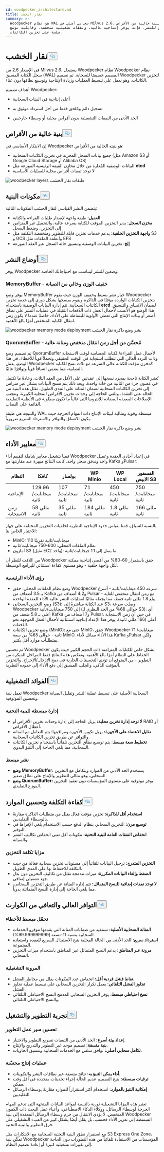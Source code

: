 ```yaml
---
id: woodpecker_architecture.md
title: نقار الخشب
summary: >-
  Woodpecker هو نظام WAL سحابي أصلي في Milvus 2.6. مع بنية خالية من الأقراص
  ووضعين للنشر، فإنه يوفر إنتاجية عالية، ونفقات تشغيلية منخفضة، وقابلية توسع
  سلسة على تخزين الكائنات.
---
```

<h1 id="Woodpecker" class="common-anchor-header">نقار الخشب<button data-href="#Woodpecker" class="anchor-icon" translate="no">
      <svg translate="no"
        aria-hidden="true"
        focusable="false"
        height="20"
        version="1.1"
        viewBox="0 0 16 16"
        width="16"
      >
        <path
          fill="#0092E4"
          fill-rule="evenodd"
          d="M4 9h1v1H4c-1.5 0-3-1.69-3-3.5S2.55 3 4 3h4c1.45 0 3 1.69 3 3.5 0 1.41-.91 2.72-2 3.25V8.59c.58-.45 1-1.27 1-2.09C10 5.22 8.98 4 8 4H4c-.98 0-2 1.22-2 2.5S3 9 4 9zm9-3h-1v1h1c1 0 2 1.22 2 2.5S13.98 12 13 12H9c-.98 0-2-1.22-2-2.5 0-.83.42-1.64 1-2.09V6.25c-1.09.53-2 1.84-2 3.25C6 11.31 7.55 13 9 13h4c1.45 0 3-1.69 3-3.5S14.5 6 13 6z"
        ></path>
      </svg>
    </button></h1><p>في الإصدار 2.6 من Milvus 2.6، يستبدل Woodpecker نظام Woodpecker نظام سجل الكتابة المسبق (WAL) المصمم خصيصًا للسحابة. تم تصميم Woodpecker لتخزين الكائنات، وهو يعمل على تبسيط العمليات وزيادة الإنتاجية وتوسيع نطاقها دون عناء.</p>
<p>أهداف تصميم Woodpecker:</p>
<ul>
<li><p>أعلى إنتاجية في البيئات السحابية</p></li>
<li><p>تسجيل دائم ومُلحق فقط من أجل استرداد موثوق به</p></li>
<li><p>الحد الأدنى من النفقات التشغيلية بدون أقراص محلية أو وسطاء خارجيين</p></li>
</ul>
<h2 id="Zero-disk-architecture" class="common-anchor-header">بنية خالية من الأقراص<button data-href="#Zero-disk-architecture" class="anchor-icon" translate="no">
      <svg translate="no"
        aria-hidden="true"
        focusable="false"
        height="20"
        version="1.1"
        viewBox="0 0 16 16"
        width="16"
      >
        <path
          fill="#0092E4"
          fill-rule="evenodd"
          d="M4 9h1v1H4c-1.5 0-3-1.69-3-3.5S2.55 3 4 3h4c1.45 0 3 1.69 3 3.5 0 1.41-.91 2.72-2 3.25V8.59c.58-.45 1-1.27 1-2.09C10 5.22 8.98 4 8 4H4c-.98 0-2 1.22-2 2.5S3 9 4 9zm9-3h-1v1h1c1 0 2 1.22 2 2.5S13.98 12 13 12H9c-.98 0-2-1.22-2-2.5 0-.83.42-1.64 1-2.09V6.25c-1.09.53-2 1.84-2 3.25C6 11.31 7.55 13 9 13h4c1.45 0 3-1.69 3-3.5S14.5 6 13 6z"
        ></path>
      </svg>
    </button></h2><p>إن الابتكار الأساسي في Woodpecker هو بنيته الخالية من الأقراص:</p>
<ul>
<li>جميع بيانات السجل المخزنة في تخزين الكائنات السحابية (مثل Amazon S3 أو Google Cloud Storage أو Alibaba OS)</li>
<li>البيانات الوصفية المُدارة من خلال مخازن القيمة الرئيسية الموزعة مثل <strong>etcd</strong></li>
<li>لا توجد تبعيات أقراص محلية للعمليات الأساسية</li>
</ul>
<p>
  
   <span class="img-wrapper"> <img translate="no" src="/docs/v2.6.x/assets/woodpecker_layers.png" alt="woodpecker layers" class="doc-image" id="woodpecker-layers" />
   </span> <span class="img-wrapper"> <span>طبقات نقار الخشب</span> </span></p>
<h2 id="Architecture-components" class="common-anchor-header">مكونات البنية<button data-href="#Architecture-components" class="anchor-icon" translate="no">
      <svg translate="no"
        aria-hidden="true"
        focusable="false"
        height="20"
        version="1.1"
        viewBox="0 0 16 16"
        width="16"
      >
        <path
          fill="#0092E4"
          fill-rule="evenodd"
          d="M4 9h1v1H4c-1.5 0-3-1.69-3-3.5S2.55 3 4 3h4c1.45 0 3 1.69 3 3.5 0 1.41-.91 2.72-2 3.25V8.59c.58-.45 1-1.27 1-2.09C10 5.22 8.98 4 8 4H4c-.98 0-2 1.22-2 2.5S3 9 4 9zm9-3h-1v1h1c1 0 2 1.22 2 2.5S13.98 12 13 12H9c-.98 0-2-1.22-2-2.5 0-.83.42-1.64 1-2.09V6.25c-1.09.53-2 1.84-2 3.25C6 11.31 7.55 13 9 13h4c1.45 0 3-1.69 3-3.5S14.5 6 13 6z"
        ></path>
      </svg>
    </button></h2><p>يتضمن النشر القياسي لنقار الخشب المكونات التالية:</p>
<ul>
<li><strong>العميل</strong>: طبقة واجهة لإصدار طلبات القراءة والكتابة</li>
<li><strong>مخزن السجل</strong>: يدير التخزين المؤقت للكتابة بسرعة عالية، والتحميل غير المتزامن إلى التخزين، وضغط السجل</li>
<li><strong>واجهة التخزين الخلفية</strong>: يدعم خدمات تخزين قابلة للتطوير ومنخفضة التكلفة مثل S3 و GCS وأنظمة الملفات مثل EFS</li>
<li><strong>إلخ</strong>: تخزين البيانات الوصفية وتنسيق حالة السجل عبر العقد الموزعة</li>
</ul>
<h2 id="Deployment-modes" class="common-anchor-header">أوضاع النشر<button data-href="#Deployment-modes" class="anchor-icon" translate="no">
      <svg translate="no"
        aria-hidden="true"
        focusable="false"
        height="20"
        version="1.1"
        viewBox="0 0 16 16"
        width="16"
      >
        <path
          fill="#0092E4"
          fill-rule="evenodd"
          d="M4 9h1v1H4c-1.5 0-3-1.69-3-3.5S2.55 3 4 3h4c1.45 0 3 1.69 3 3.5 0 1.41-.91 2.72-2 3.25V8.59c.58-.45 1-1.27 1-2.09C10 5.22 8.98 4 8 4H4c-.98 0-2 1.22-2 2.5S3 9 4 9zm9-3h-1v1h1c1 0 2 1.22 2 2.5S13.98 12 13 12H9c-.98 0-2-1.22-2-2.5 0-.83.42-1.64 1-2.09V6.25c-1.09.53-2 1.84-2 3.25C6 11.31 7.55 13 9 13h4c1.45 0 3-1.69 3-3.5S14.5 6 13 6z"
        ></path>
      </svg>
    </button></h2><p>يوفر Woodpecker وضعين للنشر ليتناسب مع احتياجاتك الخاصة:</p>
<h3 id="MemoryBuffer---Lightweight-and-maintenance-free" class="common-anchor-header">MemoryBuffer - خفيف الوزن وخالي من الصيانة</h3><p>يوفر وضع MemoryBuffer خيار نشر بسيط وخفيف الوزن حيث يقوم Woodpecker بتخزين الكتابات الواردة مؤقتًا في الذاكرة ويقوم بمسحها بشكل دوري إلى خدمة تخزين الكائنات السحابية. تتم إدارة البيانات الوصفية باستخدام <strong>etcd</strong> لضمان الاتساق والتنسيق. هذا الوضع هو الأنسب لأحمال العمل ذات الدُفعات الثقيلة في عمليات النشر على نطاق أصغر أو بيئات الإنتاج التي تعطي الأولوية للبساطة على الأداء، خاصةً عندما لا يكون زمن انتقال الكتابة المنخفض أمرًا بالغ الأهمية.</p>
<p>
  
   <span class="img-wrapper"> <img translate="no" src="/docs/v2.6.x/assets/woodpecker_memorybuffer_mode_deployment.png" alt="woodpecker memory mode deployment" class="doc-image" id="woodpecker-memory-mode-deployment" />
   </span> <span class="img-wrapper"> <span>نشر وضع ذاكرة نقار الخشب</span> </span></p>
<h3 id="QuorumBuffer---Optimized-for-low-latency-high-durability" class="common-anchor-header">QuorumBuffer - مُحسَّن من أجل زمن انتقال منخفض ومتانة عالية</h3><p>تم تصميم وضع QuorumBuffer لأحمال عمل القراءة/الكتابة الحساسة لوقت الاستجابة وذات التردد العالي التي تتطلب استجابة في الوقت الحقيقي وتحملاً قوياً للأخطاء. في هذا الوضع، يعمل Woodpecker كمخزن مؤقت للكتابة عالي السرعة مع ثلاث نسخ للكتابة النصابية، مما يضمن اتساقاً قوياً وتوافرًا عاليًا.</p>
<p>تُعتبر الكتابة ناجحة بمجرد نسخها إلى عقدتين على الأقل من العقد الثلاث، وعادةً ما تكتمل في غضون جزء من الثانية من خانة واحدة، وبعد ذلك يتم مسح البيانات بشكل غير متزامن إلى تخزين الكائنات السحابية لضمان المتانة على المدى الطويل. تقلل هذه البنية من الحالة على العقدة، وتلغي الحاجة إلى وحدات تخزين الأقراص المحلية الكبيرة، وتتجنب الإصلاحات المعقدة المضادة للإنتروبيا التي غالباً ما تكون مطلوبة في الأنظمة التقليدية القائمة على النصاب.</p>
<p>والنتيجة هي طبقة WAL مبسطة وقوية ومثالية لبيئات الإنتاج ذات المهام الحرجة حيث يكون الاتساق والتوافر والاسترداد السريع ضرورياً.</p>
<p>
  
   <span class="img-wrapper"> <img translate="no" src="/docs/v2.6.x/assets/woodpecker_memorybuffer_mode_deployment.png" alt="woodpecker memory mode deployment" class="doc-image" id="woodpecker-memory-mode-deployment" />
   </span> <span class="img-wrapper"> <span>نشر وضع ذاكرة نقار الخشب</span> </span></p>
<h2 id="Performance-benchmarks" class="common-anchor-header">معايير الأداء<button data-href="#Performance-benchmarks" class="anchor-icon" translate="no">
      <svg translate="no"
        aria-hidden="true"
        focusable="false"
        height="20"
        version="1.1"
        viewBox="0 0 16 16"
        width="16"
      >
        <path
          fill="#0092E4"
          fill-rule="evenodd"
          d="M4 9h1v1H4c-1.5 0-3-1.69-3-3.5S2.55 3 4 3h4c1.45 0 3 1.69 3 3.5 0 1.41-.91 2.72-2 3.25V8.59c.58-.45 1-1.27 1-2.09C10 5.22 8.98 4 8 4H4c-.98 0-2 1.22-2 2.5S3 9 4 9zm9-3h-1v1h1c1 0 2 1.22 2 2.5S13.98 12 13 12H9c-.98 0-2-1.22-2-2.5 0-.83.42-1.64 1-2.09V6.25c-1.09.53-2 1.84-2 3.25C6 11.31 7.55 13 9 13h4c1.45 0 3-1.69 3-3.5S14.5 6 13 6z"
        ></path>
      </svg>
    </button></h2><p>قمنا بتشغيل معايير شاملة لتقييم أداء Woodpecker في إعداد أحادي العقدة وعميل واحد وتدفق سجل واحد. كانت النتائج مبهرة عند مقارنتها مع Kafka وPulsar:</p>
<table>
<thead>
<tr><th>النظام</th><th>كافكا</th><th>بولسار</th><th>WP Minio</th><th>WP Local</th><th>الفسفور الابيض S3</th></tr>
</thead>
<tbody>
<tr><td>الإنتاجية</td><td>129.96 ميجابايت/ثانية</td><td>107 ميجابايت/ثانية</td><td>71 ميجابايت/ثانية</td><td>450 ميجابايت/ثانية</td><td>750 ميجابايت/ثانية</td></tr>
<tr><td>زمن الاستجابة</td><td>58 مللي ثانية</td><td>35 مللي ثانية</td><td>184 مللي ثانية</td><td>1.8 مللي ثانية</td><td>166 مللي ثانية</td></tr>
</tbody>
</table>
<p>بالنسبة للسياق، قمنا بقياس حدود الإنتاجية النظرية لخلفيات التخزين المختلفة على جهاز الاختبار الخاص بنا:</p>
<ul>
<li>MinIO: 110 ميجابايت/ثانية تقريبًا</li>
<li>نظام الملفات المحلي: 600-750 ميجابايت/ثانية</li>
<li>أمازون S3 (مثيل EC2 واحد): ما يصل إلى 1.1 جيجابايت/ثانية</li>
</ul>
<p>من اللافت للنظر أن Woodpecker حقق باستمرار 60-80% من أقصى إنتاجية ممكنة لكل واجهة خلفية - وهو مستوى كفاءة استثنائي للبرامج الوسيطة.</p>
<h3 id="Key-performance-insights" class="common-anchor-header">رؤى الأداء الرئيسية</h3><ul>
<li>وضع نظام الملفات المحلي: حقق Woodpecker سرعة 450 ميغابايت/ثانية - أسرع بـ 3.5 أضعاف من Kafka و4.2 أضعاف من Pulsar - مع زمن انتقال منخفض للغاية يبلغ 1.8 مللي ثانية فقط، مما يجعله مثاليًا لعمليات النشر عالية الأداء للعقدة الواحدة.</li>
<li>وضع التخزين السحابي (S3): عند الكتابة مباشرةً إلى S3، وصلت سرعة Woodpecker إلى 750 ميجابايت/ثانية (حوالي 68% من الحد النظري لـ S3)، أي أعلى بـ 5.8 ضعف من Kafka و7 أضعاف من Pulsar. في حين أن زمن الاستجابة أعلى (166 مللي ثانية)، يوفر هذا الإعداد إنتاجية استثنائية لأحمال العمل الموجهة نحو الدُفعات.</li>
<li>وضع تخزين الكائنات (MinIO): حتى مع MinIO، حقق Woodpecker 71 ميغابايت/ثانية - حوالي 65% من سعة MinIO. هذا الأداء مماثل لأداء Kafka وPulsar ولكن بمتطلبات موارد أقل بكثير.</li>
</ul>
<p>تم تحسين Woodpecker بشكل خاص للكتابات المتزامنة ذات الحجم الكبير حيث يكون الحفاظ على النظام أمرًا بالغ الأهمية. وتعكس هذه النتائج فقط المراحل المبكرة من التطوير - من المتوقع أن تؤدي التحسينات الجارية في دمج الإدخال/الإخراج، والتخزين المؤقت الذكي، والجلب المسبق إلى دفع الأداء إلى حدوده النظرية.</p>
<h2 id="Operational-benefits" class="common-anchor-header">الفوائد التشغيلية<button data-href="#Operational-benefits" class="anchor-icon" translate="no">
      <svg translate="no"
        aria-hidden="true"
        focusable="false"
        height="20"
        version="1.1"
        viewBox="0 0 16 16"
        width="16"
      >
        <path
          fill="#0092E4"
          fill-rule="evenodd"
          d="M4 9h1v1H4c-1.5 0-3-1.69-3-3.5S2.55 3 4 3h4c1.45 0 3 1.69 3 3.5 0 1.41-.91 2.72-2 3.25V8.59c.58-.45 1-1.27 1-2.09C10 5.22 8.98 4 8 4H4c-.98 0-2 1.22-2 2.5S3 9 4 9zm9-3h-1v1h1c1 0 2 1.22 2 2.5S13.98 12 13 12H9c-.98 0-2-1.22-2-2.5 0-.83.42-1.64 1-2.09V6.25c-1.09.53-2 1.84-2 3.25C6 11.31 7.55 13 9 13h4c1.45 0 3-1.69 3-3.5S14.5 6 13 6z"
        ></path>
      </svg>
    </button></h2><p>تعمل بنية Woodpecker السحابية الأصلية على تبسيط عملية النشر وتقليل الصيانة وتحسين الموثوقية.</p>
<h3 id="Simplified-infrastructure-management" class="common-anchor-header">إدارة مبسطة للبنية التحتية</h3><ul>
<li><strong>لا توجد إدارة تخزين محلية:</strong> يزيل الحاجة إلى إدارة وحدات تخزين الأقراص أو RAID أو أعطال الأقراص.</li>
<li><strong>تقليل الاعتماد على الأجهزة:</strong> يزيل تكوين الأجهزة ومراقبتها؛ يتم التعامل مع المتانة والتوافر عن طريق تخزين الكائنات السحابية.</li>
<li><strong>تخطيط سعة مبسط:</strong> يتم توسيع نطاق التخزين تلقائياً باستخدام تخزين الكائنات السحابية، مما يلغي الحاجة إلى التنبؤ اليدوي.</li>
</ul>
<h3 id="Simplified-deployment" class="common-anchor-header">نشر مبسط</h3><ul>
<li><strong>وضع MemoryBuffer:</strong> يستخدم الحد الأدنى من الموارد ويتكامل مع التخزين السحابي، وهو مثالي للتطوير والإنتاج على نطاق صغير.</li>
<li><strong>وضع QuorumBuffer:</strong> يوفر موثوقية على مستوى المؤسسات دون تعقيد التخزين الموزع التقليدي.</li>
</ul>
<h2 id="Cost-efficiency-and-resource-optimization" class="common-anchor-header">كفاءة التكلفة وتحسين الموارد<button data-href="#Cost-efficiency-and-resource-optimization" class="anchor-icon" translate="no">
      <svg translate="no"
        aria-hidden="true"
        focusable="false"
        height="20"
        version="1.1"
        viewBox="0 0 16 16"
        width="16"
      >
        <path
          fill="#0092E4"
          fill-rule="evenodd"
          d="M4 9h1v1H4c-1.5 0-3-1.69-3-3.5S2.55 3 4 3h4c1.45 0 3 1.69 3 3.5 0 1.41-.91 2.72-2 3.25V8.59c.58-.45 1-1.27 1-2.09C10 5.22 8.98 4 8 4H4c-.98 0-2 1.22-2 2.5S3 9 4 9zm9-3h-1v1h1c1 0 2 1.22 2 2.5S13.98 12 13 12H9c-.98 0-2-1.22-2-2.5 0-.83.42-1.64 1-2.09V6.25c-1.09.53-2 1.84-2 3.25C6 11.31 7.55 13 9 13h4c1.45 0 3-1.69 3-3.5S14.5 6 13 6z"
        ></path>
      </svg>
    </button></h2><ul>
<li><strong>استخدام أقل للذاكرة:</strong> تخزين مؤقت فعال يقلل من متطلبات الذاكرة مقارنةً بالوسطاء التقليديين.</li>
<li><strong>توسيع مرن:</strong> التخزين السحابي بنظام الدفع حسب الاستخدام يلغي الإفراط في التوفير.</li>
<li><strong>انخفاض النفقات العامة للبنية التحتية:</strong> مكونات أقل تعني انخفاض تكاليف النشر والصيانة.</li>
</ul>
<h3 id="Storage-cost-advantages" class="common-anchor-header">مزايا تكلفة التخزين</h3><ul>
<li><strong>التخزين المتدرج:</strong> ترحيل البيانات تلقائياً إلى مستويات تخزين سحابية فعالة من حيث التكلفة للاحتفاظ بها على المدى الطويل.</li>
<li><strong>الضغط وإلغاء البيانات المكررة:</strong> ميزات مدمجة تقلل من تكاليف التخزين دون بذل جهد تشغيلي إضافي.</li>
<li><strong>لا توجد نفقات إضافية للنسخ المتماثل:</strong> تتم إدارة المتانة عن طريق التخزين السحابي، مما يلغي الحاجة إلى إدارة النسخ المتماثلة يدوياً.</li>
</ul>
<h2 id="High-availability-and-disaster-recovery" class="common-anchor-header">التوافر العالي والتعافي من الكوارث<button data-href="#High-availability-and-disaster-recovery" class="anchor-icon" translate="no">
      <svg translate="no"
        aria-hidden="true"
        focusable="false"
        height="20"
        version="1.1"
        viewBox="0 0 16 16"
        width="16"
      >
        <path
          fill="#0092E4"
          fill-rule="evenodd"
          d="M4 9h1v1H4c-1.5 0-3-1.69-3-3.5S2.55 3 4 3h4c1.45 0 3 1.69 3 3.5 0 1.41-.91 2.72-2 3.25V8.59c.58-.45 1-1.27 1-2.09C10 5.22 8.98 4 8 4H4c-.98 0-2 1.22-2 2.5S3 9 4 9zm9-3h-1v1h1c1 0 2 1.22 2 2.5S13.98 12 13 12H9c-.98 0-2-1.22-2-2.5 0-.83.42-1.64 1-2.09V6.25c-1.09.53-2 1.84-2 3.25C6 11.31 7.55 13 9 13h4c1.45 0 3-1.69 3-3.5S14.5 6 13 6z"
        ></path>
      </svg>
    </button></h2><h3 id="Simplified-fault-tolerance" class="common-anchor-header">تحمّل مبسط للأخطاء</h3><ul>
<li><strong>المتانة السحابية الأصلية:</strong> تستفيد من ضمانات المتانة التي يقدمها موفرو الخدمات السحابية بنسبة 11-تسعة (99.999999999%).</li>
<li><strong>استرداد سريع:</strong> الحد الأدنى من الحالة المحلية يتيح الاستبدال السريع للعقدة واستعادة المجموعة.</li>
<li><strong>مرونة عبر المناطق:</strong> يدعم النسخ المتماثل عبر المناطق باستخدام ميزات التخزين السحابي.</li>
</ul>
<h3 id="Operational-resilience" class="common-anchor-header">المرونة التشغيلية</h3><ul>
<li><strong>نقاط فشل فردية أقل:</strong> انخفاض عدد المكونات يقلل من مخاطر الفشل.</li>
<li><strong>تجاوز الفشل التلقائي:</strong> يعمل تكرار التخزين السحابي على تبسيط عملية تجاوز الفشل.</li>
<li><strong>نسخ احتياطي مبسط:</strong> يوفر التخزين السحابي المدمج النسخ الاحتياطي التلقائي والنسخ الاحتياطي التلقائي.</li>
</ul>
<h2 id="Development-and-operational-experience" class="common-anchor-header">تجربة التطوير والتشغيل<button data-href="#Development-and-operational-experience" class="anchor-icon" translate="no">
      <svg translate="no"
        aria-hidden="true"
        focusable="false"
        height="20"
        version="1.1"
        viewBox="0 0 16 16"
        width="16"
      >
        <path
          fill="#0092E4"
          fill-rule="evenodd"
          d="M4 9h1v1H4c-1.5 0-3-1.69-3-3.5S2.55 3 4 3h4c1.45 0 3 1.69 3 3.5 0 1.41-.91 2.72-2 3.25V8.59c.58-.45 1-1.27 1-2.09C10 5.22 8.98 4 8 4H4c-.98 0-2 1.22-2 2.5S3 9 4 9zm9-3h-1v1h1c1 0 2 1.22 2 2.5S13.98 12 13 12H9c-.98 0-2-1.22-2-2.5 0-.83.42-1.64 1-2.09V6.25c-1.09.53-2 1.84-2 3.25C6 11.31 7.55 13 9 13h4c1.45 0 3-1.69 3-3.5S14.5 6 13 6z"
        ></path>
      </svg>
    </button></h2><h3 id="Improved-development-workflow" class="common-anchor-header">تحسين سير عمل التطوير</h3><ul>
<li><strong>إعداد بيئة أسرع:</strong> الحد الأدنى من التبعيات تسريع التطوير والاختبار.</li>
<li><strong>بنية متسقة:</strong> تصميم موحد عبر التطوير والتدريج والإنتاج.</li>
<li><strong>تكامل سحابي أصلي:</strong> توافق سلس مع الخدمات السحابية وتنسيق الحاويات.</li>
</ul>
<h3 id="Enhanced-production-operations" class="common-anchor-header">عمليات إنتاج محسّنة</h3><ul>
<li><strong>أداء يمكن التنبؤ به:</strong> نتائج متسقة عبر نطاقات النشر والتكوينات.</li>
<li><strong>ترقيات مبسطة:</strong> يتيح التصميم عديم الحالة إجراء تحديثات متجددة في أقل وقت ممكن.</li>
<li><strong>إمكانية التنبؤ بالموارد:</strong> استخدام أكثر استقراراً للموارد مقارنةً بوسطاء الرسائل التقليديين.</li>
</ul>
<p>تعتبر هذه المزايا التشغيلية ثورية بالنسبة لقواعد البيانات المتجهة التي تدعم المهام الحرجة لوسطاء الرسائل، ووكلاء الذكاء الاصطناعي، وأعباء عمل البحث ذات الكمون المنخفض. لا يؤدي الانتقال من حزم وسطاء الرسائل المعقدة إلى بنية Woodpecker المبسطة إلى تعزيز الأداء فحسب، بل يقلل أيضًا بشكل كبير من العبء التشغيلي على فرق التطوير والبنية التحتية.</p>
<p>مع استمرار تطوّر البنية التحتية السحابية مع الابتكارات مثل S3 Express One Zone، تمكّن بنية Woodpecker المؤسسات من الاستفادة تلقائياً من هذه التطورات دون الحاجة إلى تغييرات تشغيلية كبيرة أو إعادة تصميم النظام.</p>
